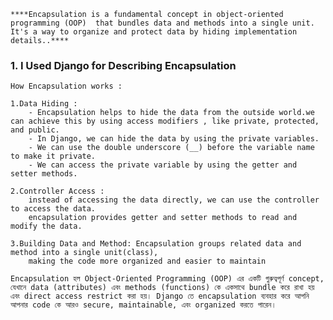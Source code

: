 `****Encapsulation is a fundamental concept in object-oriented programming (OOP) 
that bundles data and methods into a single unit.
 It's a way to organize and protect data by hiding implementation details..****`

### 1. I Used Django for Describing Encapsulation

```
How Encapsulation works :

1.Data Hiding : 
    - Encapsulation helps to hide the data from the outside world.we can achieve this by using access modifiers , like private, protected, and public.
    - In Django, we can hide the data by using the private variables.
    - We can use the double underscore (__) before the variable name to make it private.
    - We can access the private variable by using the getter and setter methods.
    
2.Controller Access :
    instead of accessing the data directly, we can use the controller to access the data.
    encapsulation provides getter and setter methods to read and modify the data.

3.Building Data and Method: Encapsulation groups related data and method into a single unit(class), 
    making the code more organized and easier to maintain

```


```
Encapsulation হল Object-Oriented Programming (OOP) এর একটি গুরুত্বপূর্ণ concept, যেখানে data (attributes) এবং methods (functions) কে একসাথে bundle করে রাখা হয় এবং direct access restrict করা হয়। Django তে encapsulation ব্যবহার করে আপনি আপনার code কে আরও secure, maintainable, এবং organized করতে পারেন।

```



